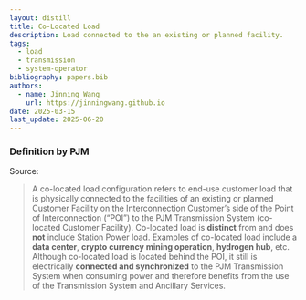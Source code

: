 ```yaml
---
layout: distill
title: Co-Located Load
description: Load connected to the an existing or planned facility.
tags:
  - load
  - transmission
  - system-operator
bibliography: papers.bib
authors:
  - name: Jinning Wang
    url: https://jinningwang.github.io
date: 2025-03-15
last_update: 2025-06-20
---
```


### Definition by PJM

Source: <d-cite key="pjm2024colocated"></d-cite>

> A co-located load configuration refers to end-use customer load that is physically connected to the facilities of an existing or planned Customer Facility on the Interconnection Customer’s side of the Point of Interconnection (“POI”) to the PJM Transmission System (co-located Customer Facility). Co-located load is **distinct** from and does **not** include Station Power load. Examples of co-located load include a **data center**, **crypto currency mining operation**, **hydrogen hub**, etc. Although co-located load is located behind the POI, it still is electrically **connected and synchronized** to the PJM Transmission System when consuming power and therefore benefits from the use of the Transmission System and Ancillary Services.
